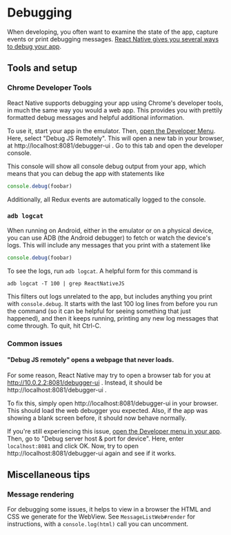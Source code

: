 # Debugging

When developing, you often want to examine the state of the app, capture
events or print debugging messages. [React Native gives you several ways to
debug your app][react-debugging].

## Tools and setup

### Chrome Developer Tools

React Native supports debugging your app using Chrome's developer tools, in
much the same way you would a web app.  This provides you with prettily
formatted debug messages and helpful additional information.

To use it, start your app in the emulator. Then, [open the Developer
Menu][dev-menu]. Here, select "Debug JS Remotely". This will open a new tab
in your browser, at http://localhost:8081/debugger-ui . Go to this tab and
open the developer console.

This console will show all console debug output from your app, which means
that you can debug the app with statements like
```js
console.debug(foobar)
```
Additionally, all Redux events are automatically logged to the console.


### `adb logcat`

When running on Android, either in the emulator or on a physical device, you
can use ADB (the Android debugger) to fetch or watch the device's logs.
This will include any messages that you print with a statement like
```js
console.debug(foobar)
```

To see the logs, run `adb logcat`.  A helpful form for this command is
```
adb logcat -T 100 | grep ReactNativeJS
```
This filters out logs unrelated to the app, but includes anything you print
with `console.debug`.  It starts with the last 100 log lines from before you
run the command (so it can be helpful for seeing something that just
happened), and then it keeps running, printing any new log messages that
come through.  To quit, hit Ctrl-C.


### Common issues

#### "Debug JS remotely" opens a webpage that never loads.

For some reason, React Native may try to open a browser tab for you at
http://10.0.2.2:8081/debugger-ui .
Instead, it should be http://localhost:8081/debugger-ui .

To fix this, simply open http://localhost:8081/debugger-ui in your browser.
This should load the web debugger you expected. Also, if the app was showing
a blank screen before, it should now behave normally.

If you're still experiencing this issue, [open the Developer menu in your app][dev-menu].
Then, go to "Debug server host & port for device". Here, enter `localhost:8081`
and click OK. Now, try to open http://localhost:8081/debugger-ui again and see
if it works.

[dev-menu]: https://facebook.github.io/react-native/docs/debugging.html#accessing-the-in-app-developer-menu
[react-debugging]: https://facebook.github.io/react-native/docs/debugging.html


## Miscellaneous tips

### Message rendering

For debugging some issues, it helps to view in a browser the HTML and CSS we
generate for the WebView.  See `MessageListWeb#render` for instructions, with a
`console.log(html)` call you can uncomment.

